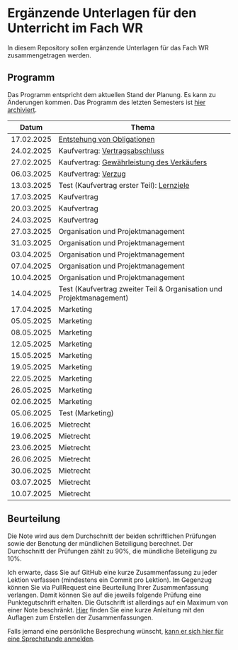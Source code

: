 # Ergänzende Unterlagen für den Unterricht im Fach WR

In diesem Repository sollen ergänzende Unterlagen für das Fach WR
zusammengetragen werden.

## Programm

Das Programm entspricht dem aktuellen Stand der Planung. Es kann zu
Änderungen kommen. Das Programm des letzten Semesters ist 
[hier archiviert](archive/vergangene_semester.md).

| Datum | Thema |
| ----- | ----- |
| 17.02.2025 | [Entstehung von Obligationen](vertragsrecht/obligationen_entstehung.md) |
| 24.02.2025 | Kaufvertrag: [Vertragsabschluss](vertragsrecht/vertragsabschluss.md) |
| 27.02.2025 | Kaufvertrag: [Gewährleistung des Verkäufers](vertragsrecht/gewaehrleistung.md) |
| 06.03.2025 | Kaufvertrag: [Verzug](vertragsrecht/verzug.md) |
| 13.03.2025 | Test (Kaufvertrag erster Teil): [Lernziele](vertragsrecht/lernziele.md) |
| 17.03.2025 | Kaufvertrag |
| 20.03.2025 | Kaufvertrag |
| 24.03.2025 | Kaufvertrag |
| 27.03.2025 | Organisation und Projektmanagement |
| 31.03.2025 | Organisation und Projektmanagement |
| 03.04.2025 | Organisation und Projektmanagement |
| 07.04.2025 | Organisation und Projektmanagement |
| 10.04.2025 | Organisation und Projektmanagement |
| 14.04.2025 | Test (Kaufvertrag zweiter Teil & Organisation und Projektmanagement) |
| 17.04.2025 | Marketing |
| 05.05.2025 | Marketing |
| 08.05.2025 | Marketing |
| 12.05.2025 | Marketing |
| 15.05.2025 | Marketing |
| 19.05.2025 | Marketing |
| 22.05.2025 | Marketing |
| 26.05.2025 | Marketing |
| 02.06.2025 | Marketing |
| 05.06.2025 | Test (Marketing) |
| 16.06.2025 | Mietrecht |
| 19.06.2025 | Mietrecht |
| 23.06.2025 | Mietrecht |
| 26.06.2025 | Mietrecht |
| 30.06.2025 | Mietrecht |
| 03.07.2025 | Mietrecht |
| 10.07.2025 | Mietrecht |


## Beurteilung

Die Note wird aus dem Durchschnitt der beiden schriftlichen Prüfungen
sowie der Benotung der mündlichen Beteiligung berechnet. Der
Durchschnitt der Prüfungen zählt zu 90%, die mündliche Beteiligung zu
10%.  

Ich erwarte, dass Sie auf GitHub eine kurze Zusammenfassung zu jeder Lektion
verfassen (mindestens ein Commit pro Lektion). Im Gegenzug können Sie via
PullRequest eine Beurteilung Ihrer Zusammenfassung verlangen. Damit können Sie
auf die jeweils folgende Prüfung eine Punktegutschrift erhalten. Die Gutschrift
ist allerdings auf ein Maximum von einer Note beschränkt.
[Hier](anleitungen/github_notebook.md) finden Sie eine kurze Anleitung mit den
Auflagen zum Erstellen der Zusammenfassungen.

Falls jemand eine persönliche Besprechung wünscht, [kann er sich hier für
eine Sprechstunde anmelden](https://calendar.app.google/kPthfpWed3uPP1cC6).
